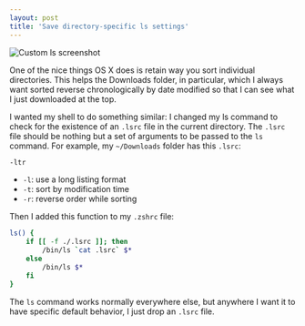 ```yaml
---
layout: post
title: 'Save directory-specific ls settings'
---
```


![Custom ls screenshot](/images/posts/custom-ls.png)

One of the nice things OS X does is retain way you sort individual directories. This helps the Downloads folder, in particular, which I always want sorted reverse chronologically by date modified so that I can see what I just downloaded at the top.

I wanted my shell to do something similar: I changed my ls command to check for the existence of an `.lsrc` file in the current directory. The `.lsrc` file should be nothing but a set of arguments to be passed to the `ls` command. For example, my `~/Downloads` folder has this `.lsrc`:

```bash
-ltr
```

- `-l`: use a long listing format
- `-t`: sort by modification time
- `-r`: reverse order while sorting

Then I added this function to my `.zshrc` file:

```bash
ls() {
    if [[ -f ./.lsrc ]]; then
        /bin/ls `cat .lsrc` $*
    else
        /bin/ls $*
    fi
}
```

The `ls` command works normally everywhere else, but anywhere I want it to have specific default behavior, I just drop an `.lsrc` file.
